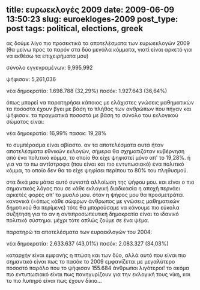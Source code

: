 title: ευρωεκλογές 2009
date: 2009-06-09 13:50:23
slug: euroekloges-2009
post_type: post
tags: political, elections, greek
---

ας δούμε λίγο πιο προσεκτικά τα αποτελέσματα των ευρωεκλογών 2009 (θα μείνω προς το παρόν στα δύο μεγάλα κόμματα, γιατί είναι αρκετό για να εκθέσω τα επιχειρήματα μου)

σύνολο εγγεγραμένων: 9,995,992

ψήφισαν: 5,261,036

νέα δημοκρατία: 1.698.788 (32,29%)
πασόκ: 1.927.643 (36,64%)

όπως μπορεί να παρατηρήσει κάποιος με ελάχιστες γνώσεις μαθηματικών τα ποσοστά έχουν βγει με βάση το πλήθος των ανθρώπων που πήγαν και ψήφισαν. τα πραγματικά ποσοστά με βάση το σύνολο του εκλογικού σώματος είναι:

νέα δημοκρατία: 16,99%
πασοκ: 19,28%

το συμπέρασμα είναι αβίαστο. αν τα αποτελέσματα αυτά ήταν αποτελέσματα εθνικών εκλογών, σήμερα θα σχηματιζόταν κυβέρνηση από ένα πολιτικό κόμμα, το οποίο θα είχε ψηφιστεί μόνο απ' το 19,28%. ή για να το πω αντίστροφα (που είναι και πιο εντυπωσιακό) ένα πολιτικό κόμμα, το οποίο δεν θα το είχε ψηφίσει περίπου το 80% του πληθυσμού.

στα δικά μου μάτια αυτό συνιστά αλλοίωση της ψήφου μου. και είναι ο πιο σημαντικός λόγος που σε κάθε εκλογική διαδικασία η αποχή περνάει αρκετές φορές απ' το μυαλό μου. όταν η ψήφος μου θα προσμετράται κανονικά (=όπως κάθε σώφρων άνθρωπος με γνώσεις μαθηματικών δημοτικού θα περίμενε) τότε θα μπορούσαμε να κάνουμε πιο εύκολα συζήτηση για το αν η αντιπροσωπευτική δημοκρατία είναι το ιδανικό πολιτικό σύστημα. μέχρι τότε απλώς ζούμε σε ένα ψέμα.

παρατηρώ τα αποτελέσματα των ευροεκλογών του 2004:

νέα δημοκρατία: 2.633.637 (43,01%)
πασόκ: 2.083.327 (34,03%)

καταρχήν είναι εμφανής η πτώση και των δύο, αλλά αυτό που είναι πιο σημαντικό είναι πως το πασόκ το 2009 εμφανίζεται με μεγαλύτερο ποσοστό παρόλο που το ψήφισαν 155.684 άνθρωποι λιγότεροι! το ακόμα πιο εντυπωσιακό είναι πως πανηγυρίζουν για την εκλογική τους νίκη, και το πιο λυπηρό είναι πως έχουν δίκιο...


